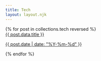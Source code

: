 ```yaml
---
title: Tech
layout: layout.njk
---
```

<div class="post-list">
    {% for post in collections.tech reversed %}
    <a href="{{ post.url }}" class="post-card-link">
        <div class="post-card">
        <div class="post-title">{{ post.data.title }}</div>
        <p class="post-date">{{ post.date | date: "%Y-%m-%d" }}</p>
        </div>
    </a>
    {% endfor %}
</div>